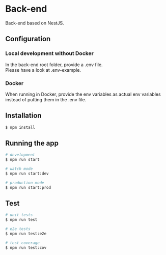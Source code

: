 # Back-end
Back-end based on NestJS.

## Configuration
### Local development without Docker
In the back-end root folder, provide a .env file.  
Please have a look at .env-example.

### Docker
When running in Docker, provide the env variables as actual env variables instead of putting them in the .env file.

## Installation

```bash
$ npm install
```

## Running the app

```bash
# development
$ npm run start

# watch mode
$ npm run start:dev

# production mode
$ npm run start:prod
```

## Test

```bash
# unit tests
$ npm run test

# e2e tests
$ npm run test:e2e

# test coverage
$ npm run test:cov
```
